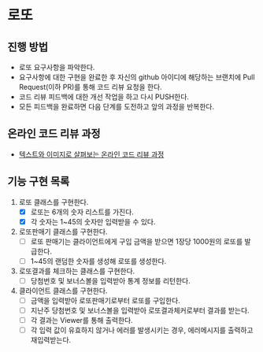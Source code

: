 # 로또

## 진행 방법

* 로또 요구사항을 파악한다.
* 요구사항에 대한 구현을 완료한 후 자신의 github 아이디에 해당하는 브랜치에 Pull Request(이하 PR)를 통해 코드 리뷰 요청을 한다.
* 코드 리뷰 피드백에 대한 개선 작업을 하고 다시 PUSH한다.
* 모든 피드백을 완료하면 다음 단계를 도전하고 앞의 과정을 반복한다.

## 온라인 코드 리뷰 과정

* [텍스트와 이미지로 살펴보는 온라인 코드 리뷰 과정](https://github.com/next-step/nextstep-docs/tree/master/codereview)

## 기능 구현 목록

1. 로또 클래스를 구현한다.
    - [X] 로또는 6개의 숫자 리스트를 가진다.
    - [X] 각 숫자는 1~45의 숫자만 입력받을 수 있다.
2. 로또판매기 클래스를 구현한다.
    - [ ] 로또 판매기는 클라이언트에게 구입 금액을 받으면 1장당 1000원의 로또를 발급한다.
    - [ ] 1~45의 랜덤한 숫자를 생성해 로또를 생성한다.
3. 로또결과를 체크하는 클래스를 구현한다.
    - [ ] 당첨번호 및 보너스볼을 입력받아 통계 정보를 리턴한다.
4. 클라이언트 클래스를 구현한다.
    - [ ] 금액을 입력받아 로또판매기로부터 로또를 구입한다.
    - [ ] 지난주 당첨번호 및 보너스볼을 입력받아 로또결과체커로부터 결과를 받는다.
    - [ ] 각 결과는 Viewer를 통해 출력한다.
    - [ ] 각 입력 값이 유효하지 않거나 에러를 발생시키는 경우, 에러메시지를 출력하고 재입력받는다.
